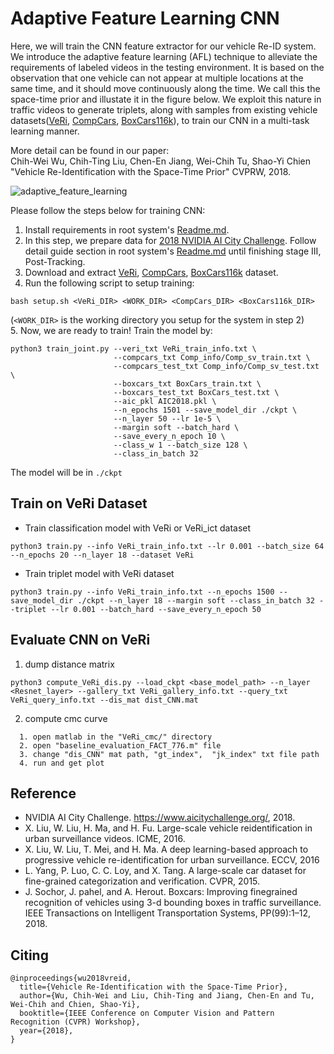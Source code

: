# Adaptive Feature Learning CNN

Here, we will train the CNN feature extractor for our vehicle Re-ID system.
We introduce the adaptive feature learning (AFL) technique to alleviate the requirements of labeled videos in the testing environment.
It is based on the observation that one vehicle can not appear at multiple locations at the same time, and it should move continuously along the time.
We call this the space-time prior and illustate it in the figure below.
We exploit this nature in traffic videos to generate triplets, along with samples from existing vehicle datasets([VeRi](https://github.com/VehicleReId/VeRidataset), [CompCars](http://mmlab.ie.cuhk.edu.hk/datasets/comp_cars/index.html), [BoxCars116k](https://medusa.fit.vutbr.cz/traffic/research-topics/fine-grained-vehicle-recognition/boxcars-improving-vehicle-fine-grained-recognition-using-3d-bounding-boxes-in-traffic-surveillance/)), to train our CNN in a multi-task learning manner.

More detail can be found in our paper:  
Chih-Wei Wu, Chih-Ting Liu, Chen-En Jiang, Wei-Chih Tu, Shao-Yi Chien "Vehicle Re-Identification with the Space-Time Prior" CVPRW, 2018.  

![adaptive_feature_learning](https://github.com/cw1204772/AIC2018_iamai/raw/master/ReID/ReID_CNN/afl4.png "The space-time prior exploit for adaptive feature learning")

Please follow the steps below for training CNN:
1. Install requirements in root system's [Readme.md](https://github.com/cw1204772/AIC2018_iamai#requirements).
2. In this step, we prepare data for [2018 NVIDIA AI City Challenge](https://www.aicitychallenge.org/). Follow detail guide section in root system's [Readme.md](https://github.com/cw1204772/AIC2018_iamai#detail-guide) until finishing stage III, Post-Tracking.
3. Download and extract [VeRi](https://github.com/VehicleReId/VeRidataset), [CompCars](http://mmlab.ie.cuhk.edu.hk/datasets/comp_cars/index.html), [BoxCars116k](https://medusa.fit.vutbr.cz/traffic/research-topics/fine-grained-vehicle-recognition/boxcars-improving-vehicle-fine-grained-recognition-using-3d-bounding-boxes-in-traffic-surveillance/) dataset.  
4. Run the following script to setup training:
```
bash setup.sh <VeRi_DIR> <WORK_DIR> <CompCars_DIR> <BoxCars116k_DIR>
```
(`<WORK_DIR>` is the working directory you setup for the system in step 2)  
5. Now, we are ready to train! Train the model by:
```
python3 train_joint.py --veri_txt VeRi_train_info.txt \
                       --compcars_txt Comp_info/Comp_sv_train.txt \
                       --compcars_test_txt Comp_info/Comp_sv_test.txt \
                       --boxcars_txt BoxCars_train.txt \
                       --boxcars_test_txt BoxCars_test.txt \
                       --aic_pkl AIC2018.pkl \
                       --n_epochs 1501 --save_model_dir ./ckpt \
                       --n_layer 50 --lr 1e-5 \
                       --margin soft --batch_hard \
                       --save_every_n_epoch 10 \
                       --class_w 1 --batch_size 128 \
                       --class_in_batch 32
```
The model will be in `./ckpt`

## Train on VeRi Dataset

* Train classification model with VeRi or VeRi\_ict dataset
```
python3 train.py --info VeRi_train_info.txt --lr 0.001 --batch_size 64 --n_epochs 20 --n_layer 18 --dataset VeRi
```

* Train triplet model with VeRi dataset
```
python3 train.py --info VeRi_train_info.txt --n_epochs 1500 --save_model_dir ./ckpt --n_layer 18 --margin soft --class_in_batch 32 --triplet --lr 0.001 --batch_hard --save_every_n_epoch 50
```

## Evaluate CNN on VeRi

1. dump distance matrix
```
python3 compute_VeRi_dis.py --load_ckpt <base_model_path> --n_layer <Resnet_layer> --gallery_txt VeRi_gallery_info.txt --query_txt VeRi_query_info.txt --dis_mat dist_CNN.mat
```

2. compute cmc curve
```  
  1. open matlab in the "VeRi_cmc/" directory
  2. open "baseline_evaluation_FACT_776.m" file
  3. change "dis_CNN" mat path, "gt_index",  "jk_index" txt file path
  4. run and get plot
```

## Reference
* NVIDIA AI City Challenge. https://www.aicitychallenge.org/, 2018.
* X. Liu, W. Liu, H. Ma, and H. Fu. Large-scale vehicle reidentification in urban surveillance videos. ICME, 2016.
* X. Liu, W. Liu, T. Mei, and H. Ma. A deep learning-based approach to progressive vehicle re-identification for urban surveillance. ECCV, 2016
* L. Yang, P. Luo, C. C. Loy, and X. Tang. A large-scale car dataset for fine-grained categorization and verification. CVPR, 2015.
* J. Sochor, J. pahel, and A. Herout. Boxcars: Improving finegrained recognition of vehicles using 3-d bounding boxes in traffic surveillance. IEEE Transactions on Intelligent Transportation Systems, PP(99):1–12, 2018.

## Citing

```
@inproceedings{wu2018vreid,
  title={Vehicle Re-Identification with the Space-Time Prior},
  author={Wu, Chih-Wei and Liu, Chih-Ting and Jiang, Chen-En and Tu, Wei-Chih and Chien, Shao-Yi},
  booktitle={IEEE Conference on Computer Vision and Pattern Recognition (CVPR) Workshop},
  year={2018},
}
```

